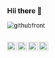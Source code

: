 ### Hii there 💜
  
![githubfront](https://user-images.githubusercontent.com/90051406/210746040-dfb5f670-7bd9-4ab2-bdeb-ffe5174d2121.png)
 
  
  
  
 <!-- Any image aligned to the right. Beware the width -->
  <!--<img width="45%" align="right" alt="Github" src="https://images-cdn.newscred.com/Zz04NjA3ZjljMjQ0ODkxMWViOWRjYzU1OGJkNjI1ZjVkZA==" />
<p> Connect to me here...</p>
<p>
 <!-- <em>
    A budding <b>Software Developer</b> <img src="https://github.com/TheDudeThatCode/TheDudeThatCode/blob/master/Assets/Developer.gif" width="30px"> and also <b>Computer Vision nut,</b>&nbsp;<img src="https://github.com/TheDudeThatCode/TheDudeThatCode/blob/master/Assets/Designer.gif" width="36px"><br>who is <b>obsessed</b>
    with the idea of <b>improving</b> and wants a <b>platform</b> to 
    <b>grow</b> <img src="https://github.com/TheDudeThatCode/TheDudeThatCode/blob/master/Assets/Rocket.gif" width="18px">and 
    <b>excel.</b> <img src="https://github.com/TheDudeThatCode/TheDudeThatCode/blob/master/Assets/Medal.gif" width="20px">
  </em> --> 
</p>


 <br>
 <a href="https://twitter.com/aditi_barnwal_">
  <img align="left" alt="Aditi's Twitter" width="22px" src="https://cdn.jsdelivr.net/npm/simple-icons@v3/icons/twitter.svg" />
</a>
<a href="https://github.com/AditiBarnwal">
  <img align="left" alt="Aditi's Github" width="22px" src="https://cdn.jsdelivr.net/npm/simple-icons@v3/icons/github.svg" />
</a>
<a href="https://www.instagram.com/ad_barnwal/">
  <img align="left" alt="Aditi's Instagram" width="22px" src="https://cdn.jsdelivr.net/npm/simple-icons@v3/icons/instagram.svg" />
</a>
<a href="https://www.facebook.com/aditi.barnwal.9210/">
  <img align="left" alt="Aditi's Facebook" width="22px" src="https://cdn.jsdelivr.net/npm/simple-icons@v3/icons/facebook.svg" />
</a>
<br><br>
 <br><br><br><br>
 
<!--Thanks for visiting :heart:
![VisitorCount](https://profile-counter.glitch.me/AditiBarnwal/count.svg)-->

<!--⭐️ From [AditiBarnwal](https://github.com/AditiBarnwal)-->
<!--
<img src="https://media.giphy.com/media/LnQjpWaON8nhr21vNW/giphy.gif" width="60"> <em><b>I love connecting with different people</b>
 so if you want to say <b>hi, I'll be happy to meet you more!</b> :)</em>

<img width="55%" align="right" alt="Github" src="https://raw.githubusercontent.com/onimur/.github/master/.resources/git-header.svg" />

**AditiBarnwal/AditiBarnwal** is a ✨ _special_ ✨ repository because its `README.md` (this file) appears on your GitHub profile.

Here are some ideas to get you started:

- 🔭 I’m currently working on ...
- 🌱 I’m currently learning ...
- 👯 I’m looking to collaborate on ...
- 🤔 I’m looking for help with ...
- 💬 Ask me about ...
- 📫 How to reach me: ...
- 😄 Pronouns: ...
- ⚡ Fun fact: ...
-->
